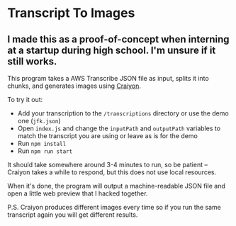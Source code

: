 # Transcript To Images

## I made this as a proof-of-concept when interning at a startup during high school. I'm unsure if it still works.

This program takes a AWS Transcribe JSON file as input, splits it into chunks, and generates images using [Craiyon](https://www.craiyon.com/).

To try it out:
- Add your transcription to the `/transcriptions` directory or use the demo one (`jfk.json`)
- Open `index.js` and change the `inputPath` and `outputPath` variables to match the transcript you are using or leave as is for the demo
- Run `npm install`
- Run `npm run start`

It should take somewhere around 3-4 minutes to run, so be patient – Craiyon takes a while to respond, but this does not use local resources.

When it's done, the program will output a machine-readable JSON file and open a little web preview that I hacked together.

P.S. Craiyon produces different images every time so if you run the same transcript again you will get different results.
